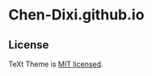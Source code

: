 # Chen-Dixi.github.io

## License

TeXt Theme is [MIT licensed](https://github.com/kitian616/jekyll-TeXt-theme/blob/master/LICENSE).
